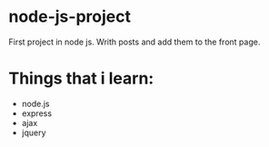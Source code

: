 # node-js-project
First project in node js.
Writh posts and add them to the front page.

# Things that i learn:
* node.js 
* express
* ajax
* jquery


